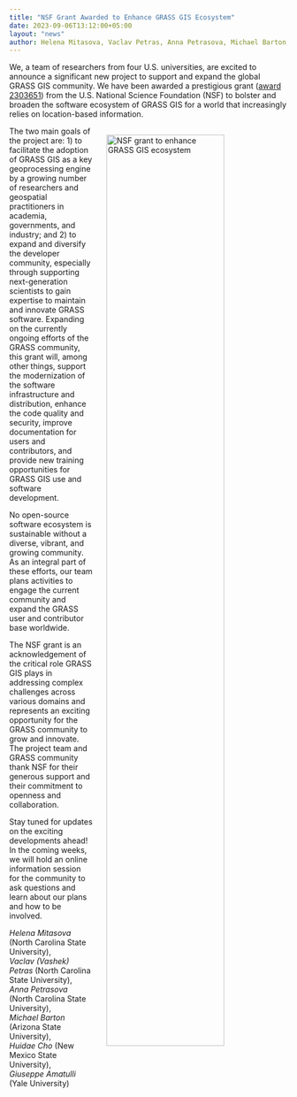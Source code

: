 ```yaml
---
title: "NSF Grant Awarded to Enhance GRASS GIS Ecosystem"
date: 2023-09-06T13:12:00+05:00
layout: "news"
author: Helena Mitasova, Vaclav Petras, Anna Petrasova, Michael Barton, Huidae Cho, Giuseppe Amatulli
---
```


We, a team of researchers from four U.S. universities, are excited to announce a significant new project to support and expand the global GRASS GIS community. We have been awarded a prestigious grant ([award 2303651](https://www.nsf.gov/awardsearch/showAward?AWD_ID=2303651)) from the U.S. National Science Foundation (NSF) to bolster and broaden the software ecosystem of GRASS GIS for a world that increasingly relies on location-based information.

<a href="/images/news/NSF_grant_announcement.png">
  <img src="/images/news/NSF_grant_announcement.png"
   alt="NSF grant to enhance GRASS GIS ecosystem"
   title="NSF grant to enhance GRASS GIS ecosystem"
   width="65%" style="float:right;padding-left:25px;padding-top:15px">
</a>

The two main goals of the project are: 1) to facilitate the adoption of GRASS GIS as a key geoprocessing engine by a growing number of researchers and geospatial practitioners in academia, governments, and industry; and 2) to expand and diversify the developer community, especially through supporting next-generation scientists to gain expertise to maintain and innovate GRASS software. Expanding on the currently ongoing efforts of the GRASS community, this grant will, among other things, support the modernization of the software infrastructure and distribution, enhance the code quality and security, improve documentation for users and contributors, and provide new training opportunities for GRASS GIS use and software development.

No open-source software ecosystem is sustainable without a diverse, vibrant, and growing community. As an integral part of these efforts, our team plans activities to engage the current community and expand the GRASS user and contributor base worldwide.

The NSF grant is an acknowledgement of the critical role GRASS GIS plays in addressing complex challenges across various domains and represents an exciting opportunity for the GRASS community to grow and innovate. The project team and GRASS community thank NSF for their generous support and their commitment to openness and collaboration.

Stay tuned for updates on the exciting developments ahead! In the coming weeks, we will hold an online information session for the community to ask questions and learn about our plans and how to be involved.

*Helena Mitasova* (North Carolina State University),\
*Vaclav (Vashek) Petras* (North Carolina State University),\
*Anna Petrasova* (North Carolina State University),\
*Michael Barton* (Arizona State University),\
*Huidae Cho* (New Mexico State University),\
*Giuseppe Amatulli* (Yale University)
